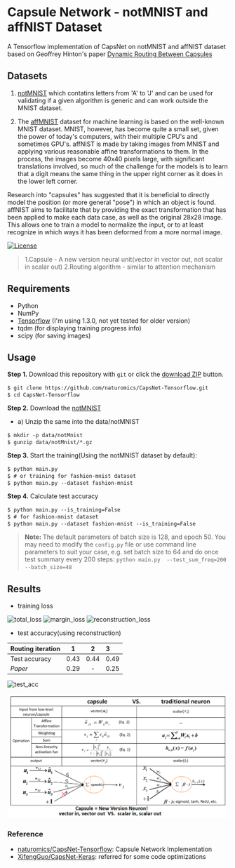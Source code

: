 # Capsule Network - notMNIST and affNIST Dataset
A Tensorflow implementation of CapsNet on notMNIST and affNIST dataset based on Geoffrey Hinton's paper [Dynamic Routing Between Capsules](https://arxiv.org/abs/1710.09829)

## Datasets ##
1) [notMNIST](http://yaroslavvb.blogspot.com/2011/09/notmnist-dataset.html) which contatins letters from 'A' to 'J' and can be used for validating if a given algorithm is generic and can work outside the MNIST dataset.

2) The [affMNIST](http://www.cs.toronto.edu/~tijmen/affNIST/) dataset for machine learning is based on the well-known MNIST dataset. MNIST, however, has become quite a small set, given the power of today's computers, with their multiple CPU's and sometimes GPU's. affNIST is made by taking images from MNIST and applying various reasonable affine transformations to them. In the process, the images become 40x40 pixels large, with significant translations involved, so much of the challenge for the models is to learn that a digit means the same thing in the upper right corner as it does in the lower left corner. 

Research into "capsules" has suggested that it is beneficial to directly model the position (or more general "pose") in which an object is found. affNIST aims to facilitate that by providing the exact transformation that has been applied to make each data case, as well as the original 28x28 image. This allows one to train a model to normalize the input, or to at least recognize in which ways it has been deformed from a more normal image. 

[![License](https://img.shields.io/badge/license-Apache%202.0-blue.svg?style=plastic)](https://opensource.org/licenses/Apache-2.0)


> 1.Capsule - A new version neural unit(vector in vector out, not scalar in scalar out)
> 2.Routing algorithm - similar to attention mechanism

## Requirements
- Python
- NumPy
- [Tensorflow](https://github.com/tensorflow/tensorflow) (I'm using 1.3.0, not yet tested for older version)
- tqdm (for displaying training progress info)
- scipy (for saving images)

## Usage
**Step 1.** Download this repository with ``git`` or click the [download ZIP](https://github.com/naturomics/CapsNet-Tensorflow/archive/master.zip) button.

```
$ git clone https://github.com/naturomics/CapsNet-Tensorflow.git
$ cd CapsNet-Tensorflow
```

**Step 2.** Download the [notMNIST](https://github.com/davidflanagan/notMNIST-to-MNIST.git)

- a) Unzip the same into the data/notMNIST

```
$ mkdir -p data/notMnist
$ gunzip data/notMnist/*.gz
```

**Step 3.** Start the training(Using the notMNIST dataset by default):

```
$ python main.py
$ # or training for fashion-mnist dataset
$ python main.py --dataset fashion-mnist
```

**Step 4.** Calculate test accuracy

```
$ python main.py --is_training=False
$ # for fashion-mnist dataset
$ python main.py --dataset fashion-mnist --is_training=False
```

> **Note:** The default parameters of batch size is 128, and epoch 50. You may need to modify the ``config.py`` file or use command line parameters to suit your case, e.g. set batch size to 64 and do once test summary every 200 steps: ``python main.py  --test_sum_freq=200 --batch_size=48``

## Results

- training loss

![total_loss](results/total_loss.png)
![margin_loss](results/margin_loss.png)
![reconstruction_loss](results/reconstruction_loss.png)

- test accuracy(using reconstruction)

Routing iteration | 1 | 2 | 3 |
:-----|:----:|:----:|:------|
Test accuracy | 0.43 | 0.44 | 0.49 |
*Paper* | 0.29 | - | 0.25 |

![test_acc](results/routing_trials.png)


![capsVSneuron](imgs/capsuleVSneuron.png)

### Reference
- [naturomics/CapsNet-Tensorflow](https://github.com/naturomics/CapsNet-Tensorflow): Capsule Network Implementation
- [XifengGuo/CapsNet-Keras](https://github.com/XifengGuo/CapsNet-Keras): referred for some code optimizations
